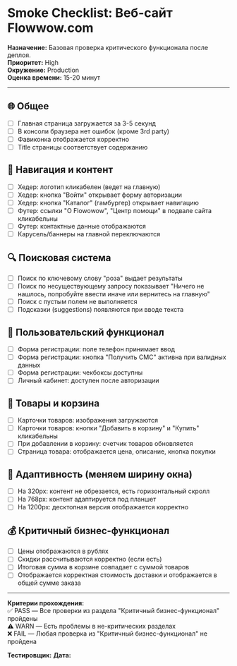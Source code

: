 # Smoke Checklist: Веб-сайт Flowwow.com

**Назначение:** Базовая проверка критического функционала после деплоя.  
**Приоритет:** High  
**Окружение:** Production  
**Оценка времени:** 15-20 минут

---

## 🌐 Общее
- [ ] Главная страница загружается за 3-5 секунд
- [ ] В консоли браузера нет ошибок (кроме 3rd party)
- [ ] Фавиконка отображается корректно
- [ ] Title страницы соответствует содержанию

## 🧭 Навигация и контент
- [ ] Хедер: логотип кликабелен (ведет на главную)
- [ ] Хедер: кнопка "Войти" открывает форму авторизации
- [ ] Хедер: кнопка "Каталог" (гамбургер) открывает навигацию
- [ ] Футер: ссылки "О Flowowow", "Центр помощи" в подвале сайта кликабельны
- [ ] Футер: контактные данные отображаются
- [ ] Карусель/баннеры на главной переключаются

## 🔍 Поисковая система
- [ ] Поиск по ключевому слову "роза" выдает результаты
- [ ] Поиск по несуществующему запросу показывает "Ничего не нашлось, попробуйте ввести иначе или вернитесь на главную"
- [ ] Поиск с пустым полем не выполняется
- [ ] Подсказки (suggestions) появляются при вводе текста

## 👤 Пользовательский функционал
- [ ] Форма регистрации: поле телефон принимает ввод
- [ ] Форма регистрации: кнопка "Получить СМС" активна при валидных данных
- [ ] Форма регистрации: чекбоксы доступны
- [ ] Личный кабинет: доступен после авторизации

## 🛒 Товары и корзина
- [ ] Карточки товаров: изображения загружаются
- [ ] Карточки товаров: кнопки "Добавить в корзину" и "Купить" кликабельны
- [ ] При добавлении в корзину: счетчик товаров обновляется
- [ ] Страница товара: отображается цена, описание, кнопка покупки

## 📱 Адаптивность (меняем ширину окна)
- [ ] На 320px: контент не обрезается, есть горизонтальный скролл
- [ ] На 768px: контент адаптируется под планшет
- [ ] На 1200px: десктопная версия отображается корректно

## 💰 Критичный бизнес-функционал
- [ ] Цены отображаются в рублях
- [ ] Скидки рассчитываются корректно (если есть)
- [ ] Итоговая сумма в корзине совпадает с суммой товаров
- [ ] Отображается корректная стоимость доставки и отображается в общей сумме заказа

---
**Критерии прохождения:**  
✅ PASS — Все проверки из раздела "Критичный бизнес-функционал" пройдены  
⚠️ WARN — Есть проблемы в не-критических разделах  
❌ FAIL — Любая проверка из "Критичный бизнес-функционал" не пройдена

**Тестировщик:** 
**Дата:** 
